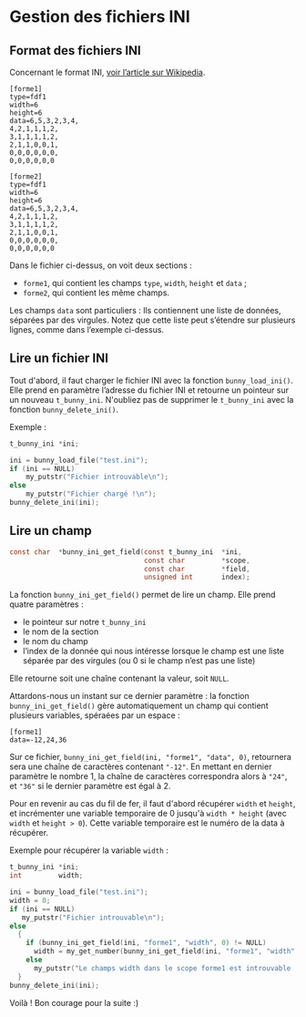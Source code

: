 
# Gestion des fichiers INI #

## Format des fichiers INI ##

Concernant le format INI, [voir l’article sur Wikipedia][wikipedia].

```
[forme1]
type=fdf1
width=6
height=6
data=6,5,3,2,3,4,
4,2,1,1,1,2,
3,1,1,1,1,2,
2,1,1,0,0,1,
0,0,0,0,0,0,
0,0,0,0,0,0

[forme2]
type=fdf1
width=6
height=6
data=6,5,3,2,3,4,
4,2,1,1,1,2,
3,1,1,1,1,2,
2,1,1,0,0,1,
0,0,0,0,0,0,
0,0,0,0,0,0
```

Dans le fichier ci-dessus, on voit deux sections :
  - `forme1`, qui contient les champs `type`, `width`, `height`
  et `data` ;
  - `forme2`, qui contient les même champs.

Les champs `data` sont particuliers : Ils contiennent une liste de données,
séparées par des virgules. Notez que cette liste peut s’étendre sur plusieurs
lignes, comme dans l’exemple ci-dessus.

## Lire un fichier INI ##

Tout d'abord, il faut charger le fichier INI avec la fonction
`bunny_load_ini()`.
Elle prend en paramètre l’adresse du fichier INI et retourne un pointeur
sur un nouveau `t_bunny_ini`.
N'oubliez pas de supprimer le `t_bunny_ini` avec la fonction
`bunny_delete_ini()`.

Exemple :

```c
t_bunny_ini	*ini;

ini = bunny_load_file("test.ini");
if (ini == NULL)
    my_putstr("Fichier introuvable\n");
else
    my_putstr("Fichier chargé !\n");
bunny_delete_ini(ini);
```

## Lire un champ ##

```c
const char	*bunny_ini_get_field(const t_bunny_ini	*ini,
								 const char			*scope,
								 const char			*field,
								 unsigned int		index);
```

La fonction `bunny_ini_get_field()` permet de lire un champ.
Elle prend quatre paramètres :

  - le pointeur sur notre `t_bunny_ini`
  - le nom de la section
  - le nom du champ
  - l’index de la donnée qui nous intéresse lorsque le champ est
  une liste séparée par des virgules (ou 0 si le champ n’est pas une liste)

Elle retourne soit une chaîne contenant la valeur, soit `NULL`.

Attardons-nous un instant sur ce dernier paramètre : la fonction
`bunny_ini_get_field()` gère automatiquement un champ qui contient
plusieurs variables, spéraées par un espace :

```
[forme1]
data=-12,24,36
```

Sur ce fichier, `bunny_ini_get_field(ini, "forme1", "data", 0)`,
retournera sera une chaîne de caractères contenant `"-12"`.
En mettant en dernier paramètre le nombre 1, la chaîne de caractères
correspondra alors à `"24"`, et `"36"` si le dernier paramètre
est égal à 2.

Pour en revenir au cas du fil de fer, il faut d'abord récupérer
`width` et `height`, et incrémenter une variable temporaire de 0
jusqu'à `width * height` (avec `width` et `height > 0`).
Cette variable temporaire est le numéro de la data à récupérer.

Exemple pour récupérer la variable `width` :

```c
t_bunny_ini	*ini;
int			width;

ini = bunny_load_file("test.ini");
width = 0;
if (ini == NULL)
   my_putstr("Fichier introuvable\n");
else
  {
    if (bunny_ini_get_field(ini, "forme1", "width", 0) != NULL)
      width = my_get_number(bunny_ini_get_field(ini, "forme1", "width", 0));
    else
      my_putstr("Le champs width dans le scope forme1 est introuvable :\n");
  }
bunny_delete_ini(ini);
```

Voilà ! Bon courage pour la suite :)

[wikipedia]: https://en.wikipedia.org/wiki/INI_file

